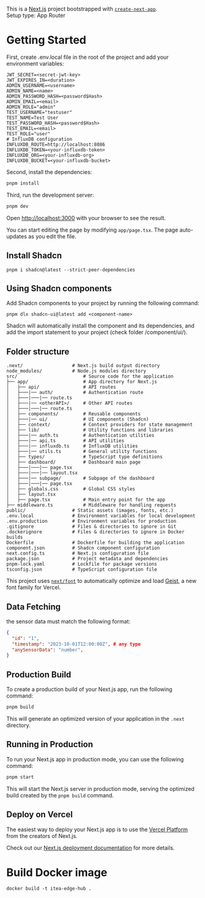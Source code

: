 This is a [Next.js](https://nextjs.org) project bootstrapped with [`create-next-app`](https://nextjs.org/docs/app/api-reference/cli/create-next-app).  
Setup type: App Router

# Getting Started
First, create .env.local file in the root of the project and add your environment variables:

```env
JWT_SECRET=<secret-jwt-key>
JWT_EXPIRES_IN=<duration>
ADMIN_USERNAME=<username>
ADMIN_NAME=<name>
ADMIN_PASSWORD_HASH=<password$Hash>
ADMIN_EMAIL=<email>
ADMIN_ROLE="admin"
TEST_USERNAME="testuser"
TEST_NAME=Test User
TEST_PASSWORD_HASH=<password$Hash>
TEST_EMAIL=<email>
TEST_ROLE="user"
# InfluxDB configuration
INFLUXDB_ROUTE=http://localhost:8086
INFLUXDB_TOKEN=<your-influxdb-token>
INFLUXDB_ORG=<your-influxdb-org>
INFLUXDB_BUCKET=<your-influxdb-bucket>
```
Second, install the dependencies:

```bash
pnpm install
```
Third, run the development server:

```bash
pnpm dev
```

Open [http://localhost:3000](http://localhost:3000) with your browser to see the result.

You can start editing the page by modifying `app/page.tsx`. The page auto-updates as you edit the file.

## Install Shadcn
```
pnpm i shadcn@latest --strict-peer-dependencies
```

## Using Shadcn components
Add Shadcn components to your project by running the following command:

```
pnpm dlx shadcn-ui@latest add <component-name>
```
Shadcn will automatically install the component and its dependencies, and add the import statement to your project (check folder /component/ui/).

## Folder structure
```
.next/                  # Next.js build output directory
node_modules/           # Node.js modules directory
src/                        # Source code for the application
├── app/                    # App directory for Next.js
│   ├── api/                # API routes
│   ├───|── auth/           # Authentication route
│   ├───|───|── route.ts    
│   ├───|── <otherAPI>/     # Other API routes
│   ├───|───|── route.ts    
│   ├── components/         # Reusable components
│   ├───|── ui/             # UI components (Shadcn)
│   ├── context/            # Context providers for state management
│   ├── lib/                # Utility functions and libraries
│   ├───|── auth.ts         # Authentication utilities
│   ├───|── api.ts          # API utilities
│   ├───|── influxdb.ts     # InfluxDB utilities
│   ├───|── utils.ts        # General utility functions
│   ├── types/              # TypeScript type definitions
│   ├── dashboard/          # Dashboard main page
│   ├───|───|── page.tsx
│   ├───|───|── layout.tsx
│   ├───|── subpage/        # Subpage of the dashboard
│   ├───|───|── page.tsx
│   ├── globals.css         # Global CSS styles
│   ├── layout.tsx
│   ├── page.tsx            # Main entry point for the app
├── middleware.ts           # Middleware for handling requests
public/                 # Static assets (images, fonts, etc.)
.env.local              # Environment variables for local development
.env.production         # Environment variables for production
.gitignore              # Files & directories to ignore in Git
.dockerignore           # Files & directories to ignore in Docker builds
Dockerfile              # Dockerfile for building the application
component.json          # Shadcn component configuration
next.config.ts          # Next.js configuration file
package.json            # Project metadata and dependencies
pnpm-lock.yaml          # Lockfile for package versions
tsconfig.json           # TypeScript configuration file
```

This project uses [`next/font`](https://nextjs.org/docs/app/building-your-application/optimizing/fonts) to automatically optimize and load [Geist](https://vercel.com/font), a new font family for Vercel.

## Data Fetching
the sensor data must match the following format:
```json
{
  "id": "1",
  "timestamp": "2023-10-01T12:00:00Z", # any type
  "anySensorData": "number",
}
```
## Production Build
To create a production build of your Next.js app, run the following command:

```bash
pnpm build
```
This will generate an optimized version of your application in the `.next` directory.
## Running in Production
To run your Next.js app in production mode, you can use the following command:

```bash
pnpm start
```
This will start the Next.js server in production mode, serving the optimized build created by the `pnpm build` command.

## Deploy on Vercel

The easiest way to deploy your Next.js app is to use the [Vercel Platform](https://vercel.com/new?utm_medium=default-template&filter=next.js&utm_source=create-next-app&utm_campaign=create-next-app-readme) from the creators of Next.js.

Check out our [Next.js deployment documentation](https://nextjs.org/docs/app/building-your-application/deploying) for more details.

# Build Docker image
```
docker build -t itea-edge-hub .

```